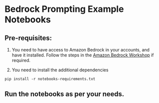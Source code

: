 # Bedrock Prompting Example Notebooks

## Pre-requisites:

1. You need to have access to Amazon Bedrock in your accounts, and have it installed. Follow the steps in the [Amazon Bedrock Workshop](https://github.com/aws-samples/amazon-bedrock-workshop/blob/main/00_Intro/bedrock_boto3_setup.ipynb) if required.

2. You need to install the additional dependencies

```pip install -r notebooks-requirements.txt```

## Run the notebooks as per your needs.

